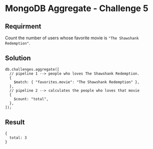 # MongoDB Aggregate - Challenge 5

## Requirment

Count the number of users whose favorite movie is `"The Shawshank Redemption"`.

## Solution

```agg
db.challenges.aggregate([
  // pipeline 1 --> people who loves The Shawshank Redemption.
  {
    $match: { "favorites.movie": "The Shawshank Redemption" },
  },
  // pipeline 2 --> calculates the people who loves that movie
  {
    $count: "total",
  },
]);
```

## Result

```result
{
  total: 3
}
```
